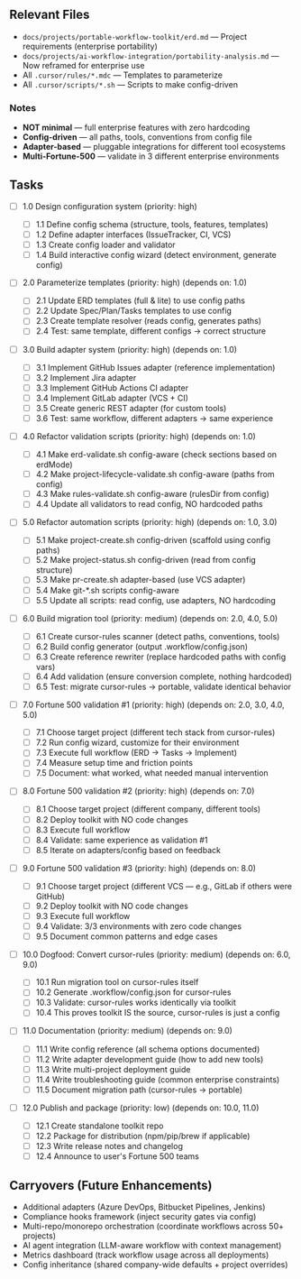 ## Relevant Files

- `docs/projects/portable-workflow-toolkit/erd.md` — Project requirements (enterprise portability)
- `docs/projects/ai-workflow-integration/portability-analysis.md` — Now reframed for enterprise use
- All `.cursor/rules/*.mdc` — Templates to parameterize
- All `.cursor/scripts/*.sh` — Scripts to make config-driven

### Notes

- **NOT minimal** — full enterprise features with zero hardcoding
- **Config-driven** — all paths, tools, conventions from config file
- **Adapter-based** — pluggable integrations for different tool ecosystems
- **Multi-Fortune-500** — validate in 3 different enterprise environments

## Tasks

- [ ] 1.0 Design configuration system (priority: high)

  - [ ] 1.1 Define config schema (structure, tools, features, templates)
  - [ ] 1.2 Define adapter interfaces (IssueTracker, CI, VCS)
  - [ ] 1.3 Create config loader and validator
  - [ ] 1.4 Build interactive config wizard (detect environment, generate config)

- [ ] 2.0 Parameterize templates (priority: high) (depends on: 1.0)

  - [ ] 2.1 Update ERD templates (full & lite) to use config paths
  - [ ] 2.2 Update Spec/Plan/Tasks templates to use config
  - [ ] 2.3 Create template resolver (reads config, generates paths)
  - [ ] 2.4 Test: same template, different configs → correct structure

- [ ] 3.0 Build adapter system (priority: high) (depends on: 1.0)

  - [ ] 3.1 Implement GitHub Issues adapter (reference implementation)
  - [ ] 3.2 Implement Jira adapter
  - [ ] 3.3 Implement GitHub Actions CI adapter
  - [ ] 3.4 Implement GitLab adapter (VCS + CI)
  - [ ] 3.5 Create generic REST adapter (for custom tools)
  - [ ] 3.6 Test: same workflow, different adapters → same experience

- [ ] 4.0 Refactor validation scripts (priority: high) (depends on: 1.0)

  - [ ] 4.1 Make erd-validate.sh config-aware (check sections based on erdMode)
  - [ ] 4.2 Make project-lifecycle-validate.sh config-aware (paths from config)
  - [ ] 4.3 Make rules-validate.sh config-aware (rulesDir from config)
  - [ ] 4.4 Update all validators to read config, NO hardcoded paths

- [ ] 5.0 Refactor automation scripts (priority: high) (depends on: 1.0, 3.0)

  - [ ] 5.1 Make project-create.sh config-driven (scaffold using config paths)
  - [ ] 5.2 Make project-status.sh config-driven (read from config structure)
  - [ ] 5.3 Make pr-create.sh adapter-based (use VCS adapter)
  - [ ] 5.4 Make git-\*.sh scripts config-aware
  - [ ] 5.5 Update all scripts: read config, use adapters, NO hardcoding

- [ ] 6.0 Build migration tool (priority: medium) (depends on: 2.0, 4.0, 5.0)

  - [ ] 6.1 Create cursor-rules scanner (detect paths, conventions, tools)
  - [ ] 6.2 Build config generator (output .workflow/config.json)
  - [ ] 6.3 Create reference rewriter (replace hardcoded paths with config vars)
  - [ ] 6.4 Add validation (ensure conversion complete, nothing hardcoded)
  - [ ] 6.5 Test: migrate cursor-rules → portable, validate identical behavior

- [ ] 7.0 Fortune 500 validation #1 (priority: high) (depends on: 2.0, 3.0, 4.0, 5.0)

  - [ ] 7.1 Choose target project (different tech stack from cursor-rules)
  - [ ] 7.2 Run config wizard, customize for their environment
  - [ ] 7.3 Execute full workflow (ERD → Tasks → Implement)
  - [ ] 7.4 Measure setup time and friction points
  - [ ] 7.5 Document: what worked, what needed manual intervention

- [ ] 8.0 Fortune 500 validation #2 (priority: high) (depends on: 7.0)

  - [ ] 8.1 Choose target project (different company, different tools)
  - [ ] 8.2 Deploy toolkit with NO code changes
  - [ ] 8.3 Execute full workflow
  - [ ] 8.4 Validate: same experience as validation #1
  - [ ] 8.5 Iterate on adapters/config based on feedback

- [ ] 9.0 Fortune 500 validation #3 (priority: high) (depends on: 8.0)

  - [ ] 9.1 Choose target project (different VCS — e.g., GitLab if others were GitHub)
  - [ ] 9.2 Deploy toolkit with NO code changes
  - [ ] 9.3 Execute full workflow
  - [ ] 9.4 Validate: 3/3 environments with zero code changes
  - [ ] 9.5 Document common patterns and edge cases

- [ ] 10.0 Dogfood: Convert cursor-rules (priority: medium) (depends on: 6.0, 9.0)

  - [ ] 10.1 Run migration tool on cursor-rules itself
  - [ ] 10.2 Generate .workflow/config.json for cursor-rules
  - [ ] 10.3 Validate: cursor-rules works identically via toolkit
  - [ ] 10.4 This proves toolkit IS the source, cursor-rules is just a config

- [ ] 11.0 Documentation (priority: medium) (depends on: 9.0)

  - [ ] 11.1 Write config reference (all schema options documented)
  - [ ] 11.2 Write adapter development guide (how to add new tools)
  - [ ] 11.3 Write multi-project deployment guide
  - [ ] 11.4 Write troubleshooting guide (common enterprise constraints)
  - [ ] 11.5 Document migration path (cursor-rules → portable)

- [ ] 12.0 Publish and package (priority: low) (depends on: 10.0, 11.0)
  - [ ] 12.1 Create standalone toolkit repo
  - [ ] 12.2 Package for distribution (npm/pip/brew if applicable)
  - [ ] 12.3 Write release notes and changelog
  - [ ] 12.4 Announce to user's Fortune 500 teams

## Carryovers (Future Enhancements)

- Additional adapters (Azure DevOps, Bitbucket Pipelines, Jenkins)
- Compliance hooks framework (inject security gates via config)
- Multi-repo/monorepo orchestration (coordinate workflows across 50+ projects)
- AI agent integration (LLM-aware workflow with context management)
- Metrics dashboard (track workflow usage across all deployments)
- Config inheritance (shared company-wide defaults + project overrides)
